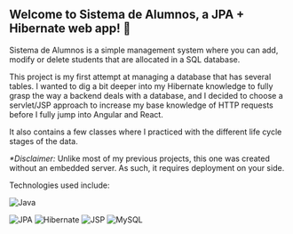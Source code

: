 ## Welcome to Sistema de Alumnos, a JPA + Hibernate web app! 🚀

Sistema de Alumnos is a simple management system where you can add, modify or delete students that are allocated in a SQL database.

This project is my first attempt at managing a database that has several tables. I wanted to dig a bit deeper into my Hibernate knowledge to fully grasp the way a backend deals with a database, and I decided to choose a servlet/JSP approach to increase my base knowledge of HTTP requests before I fully jump into Angular and React.

It also contains a few classes where I practiced with the different life cycle stages of the data.

_*Disclaimer:_ Unlike most of my previous projects, this one was created without an embedded server. As such, it requires deployment on your side.

Technologies used include:

![Java](https://img.shields.io/badge/java-%23ED8B00.svg?style=for-the-badge&logo=openjdk&logoColor=white)

![JPA](https://img.shields.io/badge/JPA-2.2-blue.svg?style=for-the-badge&logo=java&logoColor=white)
![Hibernate](https://img.shields.io/badge/Hibernate-6.5.10-red.svg?style=for-the-badge&logo=hibernate&logoColor=white)
![JSP](https://img.shields.io/badge/JSP-+JSTL-red.svg?style=for-the-badge&logo=java&logoColor=white)
![MySQL](https://img.shields.io/badge/MySQL-Database-blue.svg?style=for-the-badge&logo=mysql&logoColor=white)
